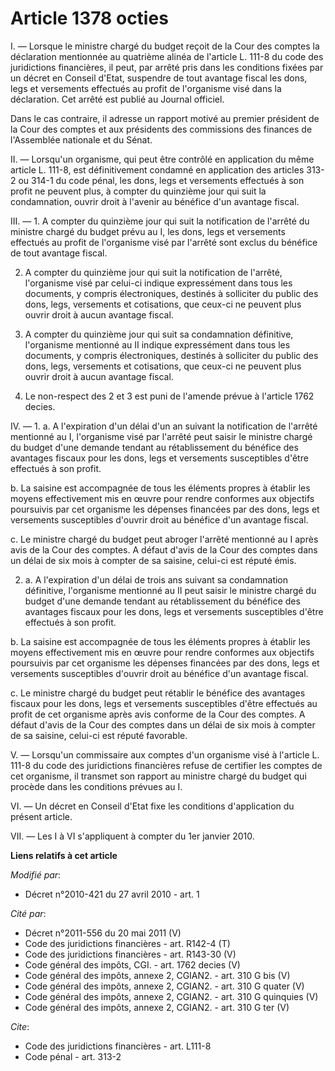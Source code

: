 # Article 1378 octies

I. ― Lorsque le ministre chargé du budget reçoit de la Cour des comptes la déclaration mentionnée au quatrième alinéa de
l'article L. 111-8 du code des juridictions financières, il peut, par arrêté pris dans les conditions fixées par un décret en
Conseil d'Etat, suspendre de tout avantage fiscal les dons, legs et versements effectués au profit de l'organisme visé dans
la déclaration. Cet arrêté est publié au Journal officiel. 

Dans le cas contraire, il adresse un rapport motivé au premier président de la Cour des comptes et aux présidents des
commissions des finances de l'Assemblée nationale et du Sénat. 

II. ― Lorsqu'un organisme, qui peut être contrôlé en application du même article L. 111-8, est définitivement condamné en
application des articles 313-2 ou 314-1 du code pénal, les dons, legs et versements effectués à son profit ne peuvent plus, à
compter du quinzième jour qui suit la condamnation, ouvrir droit à l'avenir au bénéfice d'un avantage fiscal. 

III. ― 1. A compter du quinzième jour qui suit la notification de l'arrêté du ministre chargé du budget prévu au I, les dons,
legs et versements effectués au profit de l'organisme visé par l'arrêté sont exclus du bénéfice de tout avantage fiscal. 

2. A compter du quinzième jour qui suit la notification de l'arrêté, l'organisme visé par celui-ci indique expressément dans
tous les documents, y compris électroniques, destinés à solliciter du public des dons, legs, versements et cotisations, que
ceux-ci ne peuvent plus ouvrir droit à aucun avantage fiscal. 

3. A compter du quinzième jour qui suit sa condamnation définitive, l'organisme mentionné au II indique expressément dans
tous les documents, y compris électroniques, destinés à solliciter du public des dons, legs, versements et cotisations, que
ceux-ci ne peuvent plus ouvrir droit à aucun avantage fiscal. 

4. Le non-respect des 2 et 3 est puni de l'amende prévue à l'article 1762 decies. 

IV. ― 1. a. A l'expiration d'un délai d'un an suivant la notification de l'arrêté mentionné au I, l'organisme visé par
l'arrêté peut saisir le ministre chargé du budget d'une demande tendant au rétablissement du bénéfice des avantages fiscaux
pour les dons, legs et versements susceptibles d'être effectués à son profit. 

b. La saisine est accompagnée de tous les éléments propres à établir les moyens effectivement mis en œuvre pour rendre
conformes aux objectifs poursuivis par cet organisme les dépenses financées par des dons, legs et versements susceptibles
d'ouvrir droit au bénéfice d'un avantage fiscal. 

c. Le ministre chargé du budget peut abroger l'arrêté mentionné au I après avis de la Cour des comptes. A défaut d'avis de la
Cour des comptes dans un délai de six mois à compter de sa saisine, celui-ci est réputé émis. 

2. a. A l'expiration d'un délai de trois ans suivant sa condamnation définitive, l'organisme mentionné au II peut saisir le
ministre chargé du budget d'une demande tendant au rétablissement du bénéfice des avantages fiscaux pour les dons, legs et
versements susceptibles d'être effectués à son profit. 

b. La saisine est accompagnée de tous les éléments propres à établir les moyens effectivement mis en œuvre pour rendre
conformes aux objectifs poursuivis par cet organisme les dépenses financées par des dons, legs et versements susceptibles
d'ouvrir droit au bénéfice d'un avantage fiscal. 

c. Le ministre chargé du budget peut rétablir le bénéfice des avantages fiscaux pour les dons, legs et versements
susceptibles d'être effectués au profit de cet organisme après avis conforme de la Cour des comptes. A défaut d'avis de la
Cour des comptes dans un délai de six mois à compter de sa saisine, celui-ci est réputé favorable. 

V. ― Lorsqu'un commissaire aux comptes d'un organisme visé à l'article L. 111-8 du code des juridictions financières refuse
de certifier les comptes de cet organisme, il transmet son rapport au ministre chargé du budget qui procède dans les
conditions prévues au I. 

VI. ― Un décret en Conseil d'Etat fixe les conditions d'application du présent article. 

VII. ― Les I à VI s'appliquent à compter du 1er janvier 2010.

**Liens relatifs à cet article**

_Modifié par_:

  - Décret n°2010-421  du 27 avril 2010 - art. 1

_Cité par_:

  - Décret n°2011-556 du 20 mai 2011 (V)
  - Code des juridictions financières - art. R142-4 (T)
  - Code des juridictions financières - art. R143-30 (V)
  - Code général des impôts, CGI. - art. 1762 decies (V)
  - Code général des impôts, annexe 2, CGIAN2. - art. 310 G bis (V)
  - Code général des impôts, annexe 2, CGIAN2. - art. 310 G quater (V)
  - Code général des impôts, annexe 2, CGIAN2. - art. 310 G quinquies (V)
  - Code général des impôts, annexe 2, CGIAN2. - art. 310 G ter (V)

_Cite_:

  - Code des juridictions financières - art. L111-8
  - Code pénal - art. 313-2
